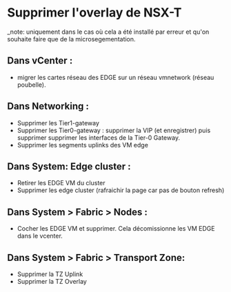 # Supprimer l'overlay de NSX-T 
_note: uniquement dans le cas où cela a été installé par erreur et qu'on souhaite faire que de la microsegementation.

## Dans vCenter :
- migrer les cartes réseau des EDGE sur un réseau vmnetwork (réseau poubelle).

## Dans Networking :
- Supprimer les Tier1-gateway
- Supprimer les Tier0-gateway : supprimer la VIP (et enregistrer) puis supprimer supprimer les interfaces de la Tier-0 Gateway.
- Supprimer les segments uplinks des VM edge

## Dans System: Edge cluster : 
- Retirer les EDGE VM du cluster
- Supprimer les edge cluster (rafraichir la page car pas de bouton refresh)

## Dans System > Fabric > Nodes : 
- Cocher les EDGE VM et supprimer. Cela décomissionne les VM EDGE dans le vcenter.

## Dans System > Fabric > Transport Zone: 
- Supprimer la TZ Uplink
- Supprimer la TZ Overlay
